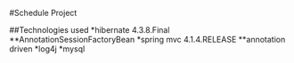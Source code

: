 #Schedule Project

##Technologies used
*hibernate 4.3.8.Final
**AnnotationSessionFactoryBean
*spring mvc 4.1.4.RELEASE
**annotation driven
*log4j
*mysql
